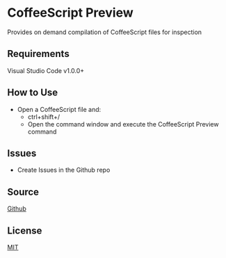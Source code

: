 # CoffeeScript Preview
Provides on demand compilation of CoffeeScript files for inspection

## Requirements
Visual Studio Code v1.0.0+

## How to Use
* Open a CoffeeScript file and:
    * ctrl+shift+/
    * Open the command window and execute the CoffeeScript Preview command
    
## Issues
* Create Issues in the Github repo

## Source
[Github](https://github.com/dcbarrett/vscode-coffeescript-preview)
          
## License
[MIT](https://raw.githubusercontent.com/dcbarrett/vscode-coffeescript-preview/master/LICENSE)
